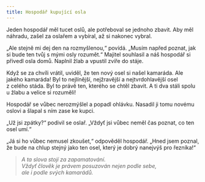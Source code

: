 ```yaml
---
title: Hospodář kupující osla
---
```


  

Jeden hospodář měl tucet oslů, ale potřeboval se jednoho zbavit. Aby měl náhradu, zašel za oslařem a vybíral, až si nakonec vybral.

„Ale stejně mi dej den na rozmyšlenou,“ povídá. „Musím napřed poznat, jak si bude ten tvůj s mými osly rozumět.“ Majitel souhlasil a náš hospodář si přivedl osla domů. Naplnil žlab a vpustil zvíře do stáje.

Když se za chvíli vrátil, uviděl, že ten nový osel si našel kamaráda. Ale jakého kamaráda! Byl to nejlínější, nejžravější a nejtvrdohlavější osel z celého stáda. Byl to právě ten, kterého se chtěl zbavit. A ti dva stáli spolu u žlabu a velice si rozuměli!

Hospodář se vůbec nerozmýšlel a popadl ohlávku. Nasadil ji tomu novému oslovi a šlapal s ním zase ke kupci.

„Už jsi zpátky?“ podivil se oslař. „Vždyť jsi vůbec neměl čas poznat, co ten osel umí.“

„Já si ho vůbec nemusel zkoušet,“ odpověděl hospodář. „Hned jsem poznal, že bude na chlup stejný jako ten osel, který je dobrý nanejvýš pro řezníka!“

> _A ta slova stojí za zapamatování.  
> Vždyť člověk je právem posuzován nejen podle sebe,  
> ale i podle svých kamarádů._
